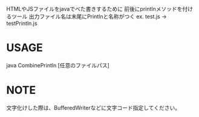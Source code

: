 HTMLやJSファイルをjavaでべた書きするために
前後にprintlnメソッドを付けるツール
出力ファイル名は末尾にPrintlnと名称がつく
ex. test.js -> testPrintln.js

# USAGE
java CombinePrintln [任意のファイルパス]

# NOTE
文字化けした際は、BufferedWriterなどに文字コード指定してください。
